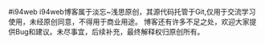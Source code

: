 #i94web
i94web博客属于淡忘~浅思原创，其源代码托管于Git,仅用于交流学习使用，未经原创同意，不得用于商业用途。 博客还有许多不足之处，欢迎大家提供Bug和建议。未尽事宜，后续补充，最终解释权归原创所有。